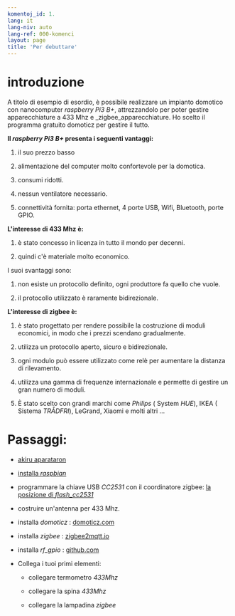 ```yaml
---
komentoj_id: 1.
lang: it
lang-niv: auto
lang-ref: 000-komenci
layout: page
title: 'Per debuttare'
---
```


# introduzione
A titolo di esempio di esordio, è possibile realizzare un impianto domotico con nanocomputer _raspberry Pi3 B+_, attrezzandolo per poter gestire apparecchiature a 433 Mhz e _zigbee_apparecchiature. Ho scelto il programma gratuito domoticz per gestire il tutto.

**Il _raspberry Pi3 B+_ presenta i seguenti vantaggi:**

 1. il suo prezzo basso


 2. alimentazione del computer molto confortevole per la domotica.


 3. consumi ridotti.


 4. nessun ventilatore necessario.


 5. connettività fornita: porta ethernet, 4 porte USB, Wifi, Bluetooth, porte GPIO.




**L'interesse di 433 Mhz è:**

 1. è stato concesso in licenza in tutto il mondo per decenni.


 2. quindi c'è materiale molto economico.



 
I suoi svantaggi sono:

 1. non esiste un protocollo definito, ogni produttore fa quello che vuole.


 2. il protocollo utilizzato è raramente bidirezionale.




**L'interesse di zigbee è:**

 1. è stato progettato per rendere possibile la costruzione di moduli economici, in modo che i prezzi scendano gradualmente.


 1. utilizza un protocollo aperto, sicuro e bidirezionale.


 1. ogni modulo può essere utilizzato come relè per aumentare la distanza di rilevamento.


 1. utilizza una gamma di frequenze internazionale e permette di gestire un gran numero di moduli.


 1. È stato scelto con grandi marchi come  _Philips_  ( System  _HUE_), IKEA  ( Sistema  _TRÅDFRI_), LeGrand, Xiaomi e molti altri ... 




# Passaggi:

* [akiru aparataron](_posts/2020-08-31-aparataro.md)


* [installa _raspbian_](_posts/2020-12-22-instali_raspbian.md)


* programmare la chiave USB _CC2531_  con il coordinatore zigbee: [ la posizione di _flash_cc2531_](https://jmichault.github.io/flash_cc2531-dok/)


* costruire un'antenna per 433 Mhz.


* installa _domoticz_ : [domoticz.com](https://www.domoticz.com/wiki/Raspberry_Pi)
  


* installa _zigbee_ : [zigbee2mqtt.io](https://www.zigbee2mqtt.io/getting_started/running_zigbee2mqtt.html)


* installa _rf_gpio_ : [github.com](https://github.com/jmichault/rf_gpio/blob/master/LeguMin.md)
  


* Collega i tuoi primi elementi:  


  * collegare termometro _433Mhz_


  * collegare la spina _433Mhz_


  * collegare la lampadina _zigbee_



